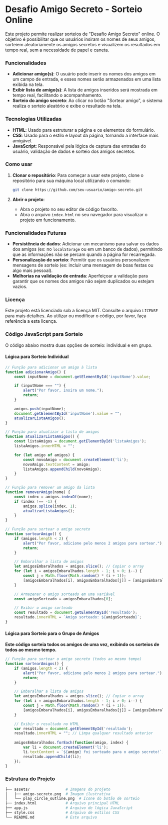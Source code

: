 
# Desafio Amigo Secreto - Sorteio Online

Este projeto permite realizar sorteios de "Desafio Amigo Secreto" online. O objetivo é possibilitar que os usuários insiram os nomes de seus amigos, sorteiem aleatoriamente os amigos secretos e visualizem os resultados em tempo real, sem a necessidade de papel e caneta.

### Funcionalidades

- **Adicionar amigo(s)**: O usuário pode inserir os nomes dos amigos em um campo de entrada, e esses nomes serão armazenados em uma lista exibida na tela.
- **Exibir lista de amigo(s)**: A lista de amigos inseridos será mostrada em tempo real, facilitando o acompanhamento.
- **Sorteio do amigo secreto**: Ao clicar no botão "Sortear amigo", o sistema realiza o sorteio aleatório e exibe o resultado na tela.

### Tecnologias Utilizadas

- **HTML**: Usado para estruturar a página e os elementos do formulário.
- **CSS**: Usado para o estilo e layout da página, tornando a interface mais amigável.
- **JavaScript**: Responsável pela lógica de captura das entradas do usuário, validação de dados e sorteio dos amigos secretos.

### Como usar

1. **Clonar o repositório**:
   Para começar a usar este projeto, clone o repositório para sua máquina local utilizando o comando:

   ```bash
   git clone https://github.com/seu-usuario/amigo-secreto.git
   ```

2. **Abrir o projeto**:
   - Abra o projeto no seu editor de código favorito.
   - Abra o arquivo `index.html` no seu navegador para visualizar o projeto em funcionamento.

### Funcionalidades Futuras

- **Persistência de dados**: Adicionar um mecanismo para salvar os dados dos amigos (ex: no `localStorage` ou em um banco de dados), permitindo que as informações não se percam quando a página for recarregada.
- **Personalização de sorteio**: Permitir que os usuários personalizem mensagens de sorteio (ex: incluir uma mensagem de boas festas ou algo mais pessoal).
- **Melhorias na validação de entrada**: Aperfeiçoar a validação para garantir que os nomes dos amigos não sejam duplicados ou estejam vazios.

### Licença

Este projeto está licenciado sob a licença MIT. Consulte o arquivo `LICENSE` para mais detalhes. Ao utilizar ou modificar o código, por favor, faça referência a esta licença.

### Código JavaScript para Sorteio

O código abaixo mostra duas opções de sorteio: individual e em grupo.

#### Lógica para Sorteio Individual

```javascript
// Função para adicionar um amigo à lista
function adicionarAmigo() {
    const inputNome = document.getElementById('inputNome').value;

    if (inputNome === "") {
        alert("Por favor, insira um nome.");
        return;
    }

    amigos.push(inputNome);
    document.getElementById('inputNome').value = "";
    atualizarListaAmigos();
}

// Função para atualizar a lista de amigos
function atualizarListaAmigos() {
    const listaAmigos = document.getElementById('listaAmigos');
    listaAmigos.innerHTML = "";

    for (let amigo of amigos) {
        const novoAmigo = document.createElement('li');
        novoAmigo.textContent = amigo;
        listaAmigos.appendChild(novoAmigo);
    }
}

// Função para remover um amigo da lista
function removerAmigo(nome) {
    const index = amigos.indexOf(nome);
    if (index !== -1) {
        amigos.splice(index, 1);
        atualizarListaAmigos();
    }
}

// Função para sortear o amigo secreto
function sortearAmigo() {
    if (amigos.length < 2) {
        alert("Por favor, adicione pelo menos 2 amigos para sortear.");
        return;
    }

    // Embaralhar a lista de amigos
    let amigosEmbaralhados = amigos.slice(); // Copiar o array
    for (let i = amigosEmbaralhados.length - 1; i > 0; i--) {
        const j = Math.floor(Math.random() * (i + 1));
        [amigosEmbaralhados[i], amigosEmbaralhados[j]] = [amigosEmbaralhados[j], amigosEmbaralhados[i]]; // Troca de posição
    }

    // Armazenar o amigo sorteado em uma variável
    const amigoSorteado = amigosEmbaralhados[0];

    // Exibir o amigo sorteado
    const resultado = document.getElementById('resultado');
    resultado.innerHTML = `Amigo sorteado: ${amigoSorteado}`;
}
```

#### Lógica para Sorteio para o Grupo de Amigos

**Este código sorteia todos os amigos de uma vez, exibindo os sorteios de todos ao mesmo tempo.**

```javascript
// Função para sortear o amigo secreto (todos ao mesmo tempo)
function sortearAmigos() {
    if (amigos.length < 2) {
        alert("Por favor, adicione pelo menos 2 amigos para sortear.");
        return;
    }

    // Embaralhar a lista de amigos
    let amigosEmbaralhados = amigos.slice(); // Copiar o array
    for (let i = amigosEmbaralhados.length - 1; i > 0; i--) {
        const j = Math.floor(Math.random() * (i + 1));
        [amigosEmbaralhados[i], amigosEmbaralhados[j]] = [amigosEmbaralhados[j], amigosEmbaralhados[i]]; // Troca de posição
    }

    // Exibir o resultado no HTML
    var resultado = document.getElementById('resultado');
    resultado.innerHTML = ""; // Limpa qualquer resultado anterior
    
    amigosEmbaralhados.forEach(function(amigo, index) {
        var li = document.createElement('li');
        li.textContent = `${amigo} foi sorteado para o amigo secreto!`;
        resultado.appendChild(li);
    });
}
```

### Estrutura do Projeto

```bash
├── assets/                # Imagens do projeto
│   ├── amigo-secreto.png  # Imagem ilustrativa
│   └── play_circle_outline.png  # Ícone do botão de sorteio
├── index.html             # Arquivo principal HTML
├── app.js                 # Arquivo de lógica JavaScript
├── style.css              # Arquivo de estilos CSS
└── README.md              # Este arquivo
```

```
